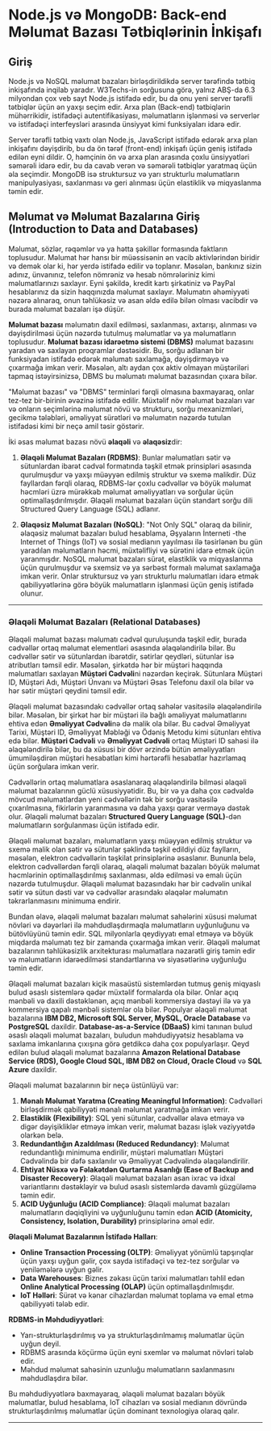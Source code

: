 # Node.js və MongoDB: Back-end Məlumat Bazası Tətbiqlərinin İnkişafı

## Giriş

Node.js və NoSQL məlumat bazaları birləşdirildikdə server tərəfində tətbiq inkişafında inqilab yaradır. W3Techs-in sorğusuna görə, yalnız ABŞ-da 6.3 milyondan çox veb sayt Node.js istifadə edir, bu da onu yeni server tərəfli tətbiqlər üçün ən yaxşı seçim edir. Arxa plan (Back-end) tətbiqlərin mühərrikidir, istifadəçi autentifikasiyası, məlumatların işlənməsi və serverlər və istifadəçi interfeysləri arasında ünsiyyət kimi funksiyaları idarə edir.

Server tərəfli tətbiq vaxtı olan Node.js, JavaScript istifadə edərək arxa plan inkişafını dəyişdirib, bu da ön tərəf (front-end) inkişafı üçün geniş istifadə edilən eyni dildir. O, həmçinin ön və arxa plan arasında çoxlu ünsiyyətləri səmərəli idarə edir, bu da cavab verən və səmərəli tətbiqlər yaratmaq üçün əla seçimdir. MongoDB isə struktursuz və yarı strukturlu məlumatların manipulyasiyası, saxlanması və geri alınması üçün elastiklik və miqyaslanma təmin edir.


## Məlumat və Məlumat Bazalarına Giriş (Introduction to Data and Databases)

Məlumat, sözlər, rəqəmlər və ya hətta şəkillər formasında faktların toplusudur. Məlumat hər hansı bir müəssisənin ən vacib aktivlərindən biridir və demək olar ki, hər yerdə istifadə edilir və toplanır. Məsələn, bankınız sizin adınız, ünvanınız, telefon nömrəniz və hesab nömrələriniz kimi məlumatlarınızı saxlayır. Eyni şəkildə, kredit kartı şirkətiniz və PayPal hesablarınız da sizin haqqınızda məlumat saxlayır. Məlumatın əhəmiyyəti nəzərə alınaraq, onun təhlükəsiz və asan əldə edilə bilən olması vacibdir və burada məlumat bazaları işə düşür.

**Məlumat bazası** məlumatın daxil edilməsi, saxlanması, axtarışı, alınması və dəyişdirilməsi üçün nəzərdə tutulmuş məlumatlar və ya məlumatların toplusudur. **Məlumat bazası idarəetmə sistemi (DBMS)** məlumat bazasını yaradan və saxlayan proqramlar dəstəsidir. Bu, sorğu adlanan bir funksiyadan istifadə edərək məlumatı saxlamağa, dəyişdirməyə və çıxarmağa imkan verir. Məsələn, altı aydan çox aktiv olmayan müştəriləri tapmaq istəyirsinizsə, DBMS bu məlumatı məlumat bazasından çıxara bilər.

"Məlumat bazası" və "DBMS" terminləri fərqli olmasına baxmayaraq, onlar tez-tez bir-birinin əvəzinə istifadə edilir. Müxtəlif növ məlumat bazaları var və onların seçimlərinə məlumat növü və strukturu, sorğu mexanizmləri, gecikmə tələbləri, əməliyyat sürətləri və məlumatın nəzərdə tutulan istifadəsi kimi bir neçə amil təsir göstərir.

İki əsas məlumat bazası növü **əlaqəli** və **əlaqəsiz**dir:

1. **Əlaqəli Məlumat Bazaları (RDBMS)**: Bunlar məlumatları sətir və sütunlardan ibarət cədvəl formatında təşkil etmək prinsipləri əsasında qurulmuşdur və yaxşı müəyyən edilmiş struktur və sxemə malikdir. Düz fayllardan fərqli olaraq, RDBMS-lər çoxlu cədvəllər və böyük məlumat həcmləri üzrə mürəkkəb məlumat əməliyyatları və sorğular üçün optimallaşdırılmışdır. Əlaqəli məlumat bazaları üçün standart sorğu dili Structured Query Language (SQL) adlanır.

2. **Əlaqəsiz Məlumat Bazaları (NoSQL)**: "Not Only SQL" olaraq da bilinir, əlaqəsiz məlumat bazaları bulud hesablama, Əşyaların İnterneti -the Internet of Things (IoT) və sosial medianın yayılması ilə təsirlənən bu gün yaradılan məlumatların həcmi, müxtəlifliyi və sürətini idarə etmək üçün yaranmışdır. NoSQL məlumat bazaları sürət, elastiklik və miqyaslanma üçün qurulmuşdur və sxemsiz və ya sərbəst formalı məlumat saxlamağa imkan verir. Onlar struktursuz və yarı strukturlu məlumatları idarə etmək qabiliyyətlərinə görə böyük məlumatların işlənməsi üçün geniş istifadə olunur.

---------------------------------------------------------------------

### Əlaqəli Məlumat Bazaları (Relational Databases)

Əlaqəli məlumat bazası məlumatı cədvəl quruluşunda təşkil edir, burada cədvəllər ortaq məlumat elementləri əsasında əlaqələndirilə bilər. Bu cədvəllər sətir və sütunlardan ibarətdir, sətirlar qeydləri, sütunlar isə atributları təmsil edir. Məsələn, şirkətdə hər bir müştəri haqqında məlumatları saxlayan **Müştəri Cədvəli**ni nəzərdən keçirək. Sütunlara Müştəri ID, Müştəri Adı, Müştəri Ünvanı və Müştəri Əsas Telefonu daxil ola bilər və hər sətir müştəri qeydini təmsil edir.

Əlaqəli məlumat bazasındakı cədvəllər ortaq sahələr vasitəsilə əlaqələndirilə bilər. Məsələn, bir şirkət hər bir müştəri ilə bağlı əməliyyat məlumatlarını ehtiva edən **Əməliyyat Cədvəli**nə də malik ola bilər. Bu cədvəl Əməliyyat Tarixi, Müştəri ID, Əməliyyat Məbləği və Ödəniş Metodu kimi sütunları ehtiva edə bilər. **Müştəri Cədvəli** və **Əməliyyat Cədvəli** ortaq Müştəri ID sahəsi ilə əlaqələndirilə bilər, bu da xüsusi bir dövr ərzində bütün əməliyyatları ümumiləşdirən müştəri hesabatları kimi hərtərəfli hesabatlar hazırlamaq üçün sorğulara imkan verir.

Cədvəllərin ortaq məlumatlara əsaslanaraq əlaqələndirilə bilməsi əlaqəli məlumat bazalarının güclü xüsusiyyətidir. Bu, bir və ya daha çox cədvəldə mövcud məlumatlardan yeni cədvəllərin tək bir sorğu vasitəsilə çıxarılmasına, fikirlərin yaranmasına və daha yaxşı qərar verməyə dəstək olur. Əlaqəli məlumat bazaları **Structured Query Language (SQL)**-dən məlumatların sorğulanması üçün istifadə edir.

Əlaqəli məlumat bazaları, məlumatların yaxşı müəyyən edilmiş struktur və sxemə malik olan sətir və sütunlar şəklində təşkil edildiyi düz faylların, məsələn, elektron cədvəllərin təşkilat prinsiplərinə əsaslanır. Bununla belə, elektron cədvəllərdən fərqli olaraq, əlaqəli məlumat bazaları böyük məlumat həcmlərinin optimallaşdırılmış saxlanması, əldə edilməsi və emalı üçün nəzərdə tutulmuşdur. Əlaqəli məlumat bazasındakı hər bir cədvəlin unikal sətir və sütun dəsti var və cədvəllər arasındakı əlaqələr məlumatın təkrarlanmasını minimuma endirir.

Bundan əlavə, əlaqəli məlumat bazaları məlumat sahələrini xüsusi məlumat növləri və dəyərləri ilə məhdudlaşdırmaqla məlumatların uyğunluğunu və bütövlüyünü təmin edir. SQL milyonlarla qeydiyyatı emal etməyə və böyük miqdarda məlumatı tez bir zamanda çıxarmağa imkan verir. Əlaqəli məlumat bazalarının təhlükəsizlik arxitekturası məlumatlara nəzarətli giriş təmin edir və məlumatların idarəedilməsi standartlarına və siyasətlərinə uyğunluğu təmin edir.

Əlaqəli məlumat bazaları kiçik masaüstü sistemlərdən tutmuş geniş miqyaslı bulud əsaslı sistemlərə qədər müxtəlif formalarda ola bilər. Onlar açıq mənbəli və daxili dəstəklənən, açıq mənbəli kommersiya dəstəyi ilə və ya kommersiya qapalı mənbəli sistemlər ola bilər. Populyar əlaqəli məlumat bazalarına **IBM DB2, Microsoft SQL Server, MySQL, Oracle Database** və **PostgreSQL** daxildir. **Database-as-a-Service (DBaaS)** kimi tanınan bulud əsaslı əlaqəli məlumat bazaları, buludun məhdudiyyətsiz hesablama və saxlama imkanlarına çıxışına görə getdikcə daha çox populyarlaşır. Qeyd edilən bulud əlaqəli məlumat bazalarına **Amazon Relational Database Service (RDS), Google Cloud SQL, IBM DB2 on Cloud, Oracle Cloud** və **SQL Azure** daxildir.

Əlaqəli məlumat bazalarının bir neçə üstünlüyü var:

1. **Mənalı Məlumat Yaratma (Creating Meaningful Information)**: Cədvəlləri birləşdirmək qabiliyyəti mənalı məlumat yaratmağa imkan verir.
2. **Elastiklik (Flexibility)**: SQL yeni sütunlar, cədvəllər əlavə etməyə və digər dəyişikliklər etməyə imkan verir, məlumat bazası işlək vəziyyətdə olarkən belə.
3. **Redundantlığın Azaldılması (Reduced Redundancy)**: Məlumat redundantlığı minimuma endirilir, müştəri məlumatları Müştəri Cədvəlində bir dəfə saxlanılır və Əməliyyat Cədvəlində əlaqələndirilir.
4. **Ehtiyat Nüsxə və Fəlakətdən Qurtarma Asanlığı (Ease of Backup and Disaster Recovery)**: Əlaqəli məlumat bazaları asan ixrac və idxal variantlarını dəstəkləyir və bulud əsaslı sistemlərdə davamlı güzgüləmə təmin edir.
5. **ACID Uyğunluğu (ACID Compliance)**: Əlaqəli məlumat bazaları məlumatların dəqiqliyini və uyğunluğunu təmin edən **ACID (Atomicity, Consistency, Isolation, Durability)** prinsiplərinə əməl edir.

**Əlaqəli Məlumat Bazalarının İstifadə Halları**:
- **Online Transaction Processing (OLTP)**: Əməliyyat yönümlü tapşırıqlar üçün yaxşı uyğun gəlir, çox sayda istifadəçi və tez-tez sorğular və yeniləmələrə uyğun gəlir.
- **Data Warehouses**: Biznes zəkası üçün tarixi məlumatları təhlil edən **Online Analytical Processing (OLAP)** üçün optimallaşdırılmışdır.
- **IoT Həlləri**: Sürət və kənar cihazlardan məlumat toplama və emal etmə qabiliyyəti tələb edir.

**RDBMS-in Məhdudiyyətləri**:
- Yarı-strukturlaşdırılmış və ya strukturlaşdırılmamış məlumatlar üçün uyğun deyil.
- RDBMS arasında köçürmə üçün eyni sxemlər və məlumat növləri tələb edir.
- Məhdud məlumat sahəsinin uzunluğu məlumatların saxlanmasını məhdudlaşdıra bilər.

Bu məhdudiyyətlərə baxmayaraq, əlaqəli məlumat bazaları böyük məlumatlar, bulud hesablama, IoT cihazları və sosial medianın dövründə strukturlaşdırılmış məlumatlar üçün dominant texnologiya olaraq qalır.

---------------------------------------------------------------------------------

